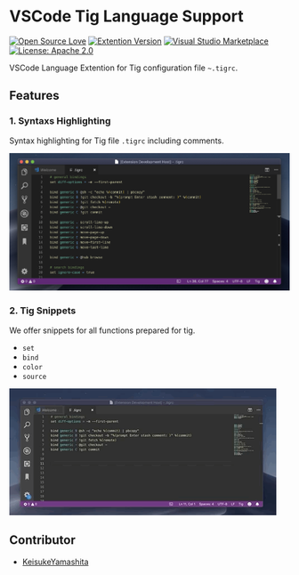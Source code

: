 # VSCode Tig Language Support

[![Open Source Love](https://badges.frapsoft.com/os/v1/open-source.svg?v=103)](https://github.com/ellerbrock/open-source-badges/)
[![Extention Version](https://img.shields.io/badge/version-0.3.2-blue.svg)](https://marketplace.visualstudio.com/items?itemName=KeisukeYamashita.vscode-tig-language-support)
[![Visual Studio Marketplace](https://vsmarketplacebadge.apphb.com/installs-short/KeisukeYamashita.vscode-tig-language-support.svg?style=flat-square)](https://marketplace.visualstudio.com/items?itemName=idleberg.applescript)
[![License: Apache 2.0](https://img.shields.io/badge/License-Apache%202.0-blue.svg)](https://opensource.org/licenses/Apache-2.0)

VSCode Language Extention for Tig configuration file `~.tigrc`.

## Features
### 1. Syntaxs Highlighting

Syntax highlighting for Tig file `.tigrc` including comments.

![Syntax highlighting](./images/syntax-highlighting.png)

### 2. Tig Snippets

We offer snippets for all functions prepared for tig.

- `set`
- `bind`
- `color`
- `source`

![Syntax highlighting](./images/snippet.gif)

## Contributor

- [KeisukeYamashita](https://github.com/KeisukeYamashita)
